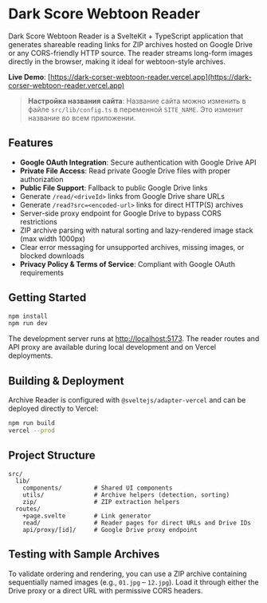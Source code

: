 # Dark Score Webtoon Reader

Dark Score Webtoon Reader is a SvelteKit + TypeScript application that generates shareable reading links for ZIP archives hosted on Google Drive or any CORS-friendly HTTP source. The reader streams long-form images directly in the browser, making it ideal for webtoon-style archives.

**Live Demo**: [https://dark-corser-webtoon-reader.vercel.app](https://dark-corser-webtoon-reader.vercel.app)

> **Настройка названия сайта**: Название сайта можно изменить в файле `src/lib/config.ts` в переменной `SITE_NAME`. Это изменит название во всем приложении.

## Features

- **Google OAuth Integration**: Secure authentication with Google Drive API
- **Private File Access**: Read private Google Drive files with proper authorization
- **Public File Support**: Fallback to public Google Drive links
- Generate `/read/<driveId>` links from Google Drive share URLs
- Generate `/read?src=<encoded-url>` links for direct HTTP(S) archives
- Server-side proxy endpoint for Google Drive to bypass CORS restrictions
- ZIP archive parsing with natural sorting and lazy-rendered image stack (max width 1000px)
- Clear error messaging for unsupported archives, missing images, or blocked downloads
- **Privacy Policy & Terms of Service**: Compliant with Google OAuth requirements

## Getting Started

```bash
npm install
npm run dev
```

The development server runs at [http://localhost:5173](http://localhost:5173). The reader routes and API proxy are available during local development and on Vercel deployments.

## Building & Deployment

Archive Reader is configured with `@sveltejs/adapter-vercel` and can be deployed directly to Vercel:

```bash
npm run build
vercel --prod
```

## Project Structure

```
src/
  lib/
    components/         # Shared UI components
    utils/              # Archive helpers (detection, sorting)
    zip/                # ZIP extraction helpers
  routes/
    +page.svelte        # Link generator
    read/               # Reader pages for direct URLs and Drive IDs
    api/proxy/[id]/     # Google Drive proxy endpoint
```

## Testing with Sample Archives

To validate ordering and rendering, you can use a ZIP archive containing sequentially named images (e.g., `01.jpg` – `12.jpg`). Load it through either the Drive proxy or a direct URL with permissive CORS headers.
